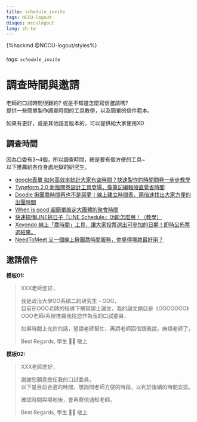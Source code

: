 ```yaml
---
title: schedule_invite
tags: NCCU-logout
disqus: ncculogout
lang: zh-tw
---
```


{%hackmd @NCCU-logout/styles%}

###### tags: `schedule_invite`

# 調查時間與邀請

老師的口試時間很難約? 或是不知道怎麼寫信邀請嗎?  
提供一些簡單製作調查時間的工具教學，以及簡單的信件範本。

如果有更好，或是其他語言版本的，可以提供給大家使用XD

## 調查時間

因為口委有3~4個，所以調查時間，總是要有個方便的工具~  
以下推薦給各位身處地獄的研究生。

* [google表單 如何高效率統計大家有空時間？快速製作約時間問卷一步步教學](https://www.bnext.com.tw/article/45695/google-questionnaire)
* [Typeform 2.0 新版問卷設計工具登場，像筆記編輯般直覺省時間](https://www.playpcesor.com/2018/01/typeform-20.html)
* [Doodle 揪團喬時間再也不是惡夢！線上建立時間表，兩倍速找出大家方便的出團時間](https://free.com.tw/doodle/)
* [When is good 超簡單敲定大團體的聚會時間](https://pcuser.pixnet.net/blog/post/21561364)
* [快速搞懂LINE挑日子『LINE Schedule』功能怎麼用！（教學）](https://www.pkstep.com/archives/10588)
* [Xoyondo 線上「喬時間」工具，讓大家投票選出可參加的日期！即時公佈票選結果。](https://www.techmarks.com/schedule-events-xoyondo/)
* [NeedToMeet 又一個線上揪團喬時間服務，你覺得哪款最好用？](https://www.playpcesor.com/2010/05/needtomeet.html)

## 邀請信件

**模板01:**

> XXX老師您好，
>
> 我是政治大學OO系碩二的研究生 - OOO，  
> 目前在OOO老師的指導下撰寫碩士論文，我的論文題目是《OOOOOOO》  
> OOO老師/系辦推薦我找您作為我的口試委員，  
>
> 如果時間上允許的話，懇請老師幫忙，再請老師回信跟我說，麻煩老師了。
>
> Best Regards,
> 學生 👨‍🎓  敬上  

**模板02:**

> XXX老師您好，
>
> 謝謝您願意擔任我的口試委員，  
> 以下是目前合適的時間，想詢問老師方便的時段，以利於後續的時間安排。  
>
> 確認時間與場地後，會再寄信通知老師。
>
> Best Regards,
> 學生 👨‍🎓  敬上  
